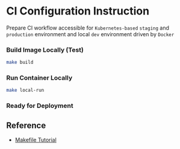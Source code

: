 # CI Configuration Instruction

Prepare CI workflow accessible for `Kubernetes-based` `staging` and `production` environment and local `dev` environment driven by `Docker`

### Build Image Locally (Test)

```bash
make build
```

### Run Container Locally

```bash
make local-run
```

### Ready for Deployment

## Reference

- [Makefile Tutorial](https://makefiletutorial.com/)
